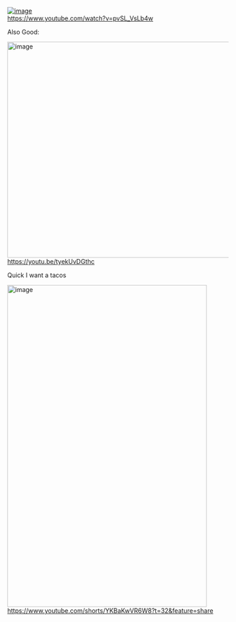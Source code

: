 [![image](https://github.com/user-attachments/assets/cc89e6ed-c7d6-4f81-a99e-306b3bc1ef62)](https://www.youtube.com/watch?v=pvSL_VsLb4w)   
https://www.youtube.com/watch?v=pvSL_VsLb4w   


Also Good:

[<img width="1283" height="491" alt="image" src="https://github.com/user-attachments/assets/1e414df1-88cd-4ee2-9136-67f137f5a59a" />](https://youtu.be/tyekUvDGthc)  
https://youtu.be/tyekUvDGthc  




Quick I want a tacos

[<img width="454" height="732" alt="image" src="https://github.com/user-attachments/assets/a03351a0-0296-4374-9835-d2949be5b972" />](https://www.youtube.com/shorts/YKBaKwVR6W8?t=32&feature=share)  
https://www.youtube.com/shorts/YKBaKwVR6W8?t=32&feature=share  
